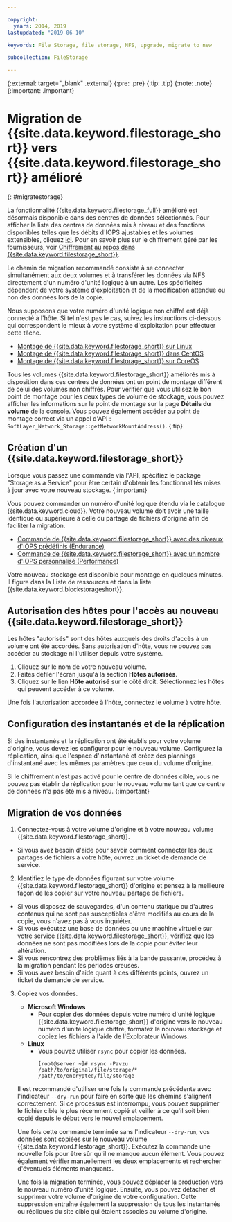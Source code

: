 ```yaml
---

copyright:
  years: 2014, 2019
lastupdated: "2019-06-10"

keywords: File Storage, file storage, NFS, upgrade, migrate to new

subcollection: FileStorage

---
```

{:external: target="_blank" .external}
{:pre: .pre}
{:tip: .tip}
{:note: .note}
{:important: .important}

# Migration de {{site.data.keyword.filestorage_short}} vers {{site.data.keyword.filestorage_short}} amélioré
{: #migratestorage}

La fonctionnalité {{site.data.keyword.filestorage_full}} amélioré est désormais disponible dans des centres de données sélectionnés. Pour afficher la liste des centres de données mis à niveau et des fonctions disponibles telles que les débits d'IOPS ajustables et les volumes extensibles, cliquez [ici](/docs/infrastructure/FileStorage?topic=FileStorage-news). Pour en savoir plus sur le chiffrement géré par les fournisseurs, voir [Chiffrement au repos dans {{site.data.keyword.filestorage_short}}](/docs/infrastructure/FileStorage?topic=FileStorage-encryption).

Le chemin de migration recommandé consiste à se connecter simultanément aux deux volumes et à transférer les données via NFS directement d'un numéro d'unité logique à un autre. Les spécificités dépendent de votre système d'exploitation et de la modification attendue ou non des données lors de la copie.

Nous supposons que votre numéro d'unité logique non chiffré est déjà connecté à l'hôte. Si tel n'est pas le cas, suivez les instructions ci-dessous qui correspondent le mieux à votre système d'exploitation pour effectuer cette tâche.

- [Montage de {{site.data.keyword.filestorage_short}} sur Linux](/docs/infrastructure/FileStorage?topic=FileStorage-mountingLinux)
- [Montage de {{site.data.keyword.filestorage_short}} dans CentOS](/docs/infrastructure/FileStorage?topic=FileStorage-mountingCentOS)
- [Montage de {{site.data.keyword.filestorage_short}} sur CoreOS](/docs/infrastructure/FileStorage?topic=FileStorage-mountingCoreOS)

Tous les volumes {{site.data.keyword.filestorage_short}} améliorés mis à disposition dans ces centres de données ont un point de montage différent de celui des volumes non chiffrés. Pour vérifier que vous utilisez le bon point de montage pour les deux types de volume de stockage, vous pouvez afficher les informations sur le point de montage sur la page **Détails du volume** de la console. Vous pouvez également accéder au point de montage correct via un appel d'API : `SoftLayer_Network_Storage::getNetworkMountAddress()`.
{:tip}


## Création d'un {{site.data.keyword.filestorage_short}}

Lorsque vous passez une commande via l'API, spécifiez le package "Storage as a Service" pour être certain d'obtenir les fonctionnalités mises à jour avec votre nouveau stockage.
{:important}

Vous pouvez commander un numéro d'unité logique étendu via le catalogue {{site.data.keyword.cloud}}. Votre nouveau volume doit avoir une taille identique ou supérieure à celle du partage de fichiers d'origine afin de faciliter la migration.

- [Commande de {{site.data.keyword.filestorage_short}} avec des niveaux d'IOPS prédéfinis (Endurance)](/docs/infrastructure/FileStorage?topic=FileStorage-orderingConsole#endurance)
- [Commande de {{site.data.keyword.filestorage_short}} avec un nombre d'IOPS personnalisé (Performance)](/docs/infrastructure/FileStorage?topic=FileStorage-orderingConsole#performance)

Votre nouveau stockage est disponible pour montage en quelques minutes. Il figure dans la Liste de ressources et dans la liste {{site.data.keyword.blockstorageshort}}.


## Autorisation des hôtes pour l'accès au nouveau {{site.data.keyword.filestorage_short}}

Les hôtes "autorisés" sont des hôtes auxquels des droits d'accès à un volume ont été accordés. Sans autorisation d'hôte, vous ne pouvez pas accéder au stockage ni l'utiliser depuis votre système.

1. Cliquez sur le nom de votre nouveau volume.
2. Faites défiler l'écran jusqu'à la section **Hôtes autorisés**.
3. Cliquez sur le lien **Hôte autorisé** sur le côté droit. Sélectionnez les hôtes qui peuvent accéder à ce volume.

Une fois l'autorisation accordée à l'hôte, connectez le volume à votre hôte.


## Configuration des instantanés et de la réplication

Si des instantanés et la réplication ont été établis pour votre volume d'origine, vous devez les configurer pour le nouveau volume. Configurez la réplication, ainsi que l'espace d'instantané et créez des plannings d'instantané avec les mêmes paramètres que ceux du volume d'origine.

Si le chiffrement n'est pas activé pour le centre de données cible, vous ne pouvez pas établir de réplication pour le nouveau volume tant que ce centre de données n'a pas été mis à niveau.
{:important}


## Migration de vos données

1. Connectez-vous à votre volume d'origine et à votre nouveau volume {{site.data.keyword.filestorage_short}}.
  - Si vous avez besoin d'aide pour savoir comment connecter les deux partages de fichiers à votre hôte, ouvrez un ticket de demande de service.

2. Identifiez le type de données figurant sur votre volume {{site.data.keyword.filestorage_short}} d'origine et pensez à la meilleure façon de les copier sur votre nouveau partage de fichiers.
  - Si vous disposez de sauvegardes, d'un contenu statique ou d'autres contenus qui ne sont pas susceptibles d'être modifiés au cours de la copie, vous n'avez pas à vous inquiéter.
  - Si vous exécutez une base de données ou une machine virtuelle sur votre service {{site.data.keyword.filestorage_short}}, vérifiez que les données ne sont pas modifiées lors de la copie pour éviter leur altération.
  - Si vous rencontrez des problèmes liés à la bande passante, procédez à la migration pendant les périodes creuses.
  - Si vous avez besoin d'aide quant à ces différents points, ouvrez un ticket de demande de service.

3. Copiez vos données.
   - **Microsoft Windows**
     - Pour copier des données depuis votre numéro d'unité logique {{site.data.keyword.filestorage_short}} d'origine vers le nouveau numéro d'unité logique chiffré, formatez le nouveau stockage et copiez les fichiers à l'aide de l'Explorateur Windows.
   - **Linux**
     - Vous pouvez utiliser `rsync` pour copier les données.
       ```
       [root@server ~]# rsync -Pavzu /path/to/original/file/storage/* /path/to/encrypted/file/storage
       ```

   Il est recommandé d'utiliser une fois la commande précédente avec l'indicateur `--dry-run` pour faire en sorte que les chemins s'alignent correctement. Si ce processus est interrompu, vous pouvez supprimer le fichier cible le plus récemment copié et veiller à ce qu'il soit bien copié depuis le début vers le nouvel emplacement.

   Une fois cette commande terminée sans l'indicateur `--dry-run`, vos données sont copiées sur le nouveau volume {{site.data.keyword.filestorage_short}}. Exécutez la commande une nouvelle fois pour être sûr qu'il ne manque aucun élément. Vous pouvez également vérifier manuellement les deux emplacements et rechercher d'éventuels éléments manquants.

   Une fois la migration terminée, vous pouvez déplacer la production vers le nouveau numéro d'unité logique. Ensuite, vous pouvez détacher et supprimer votre volume d'origine de votre configuration. Cette suppression entraîne également la suppression de tous les instantanés ou répliques du site cible qui étaient associés au volume d'origine.
